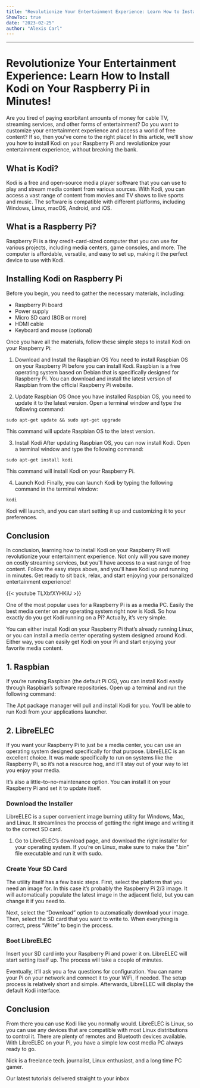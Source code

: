 ```yaml
---
title: "Revolutionize Your Entertainment Experience: Learn How to Install Kodi on Your Raspberry Pi in Minutes!"
ShowToc: true 
date: "2023-02-25"
author: "Alexis Carl"
---
```

*****
# Revolutionize Your Entertainment Experience: Learn How to Install Kodi on Your Raspberry Pi in Minutes!

Are you tired of paying exorbitant amounts of money for cable TV, streaming services, and other forms of entertainment? Do you want to customize your entertainment experience and access a world of free content? If so, then you've come to the right place! In this article, we'll show you how to install Kodi on your Raspberry Pi and revolutionize your entertainment experience, without breaking the bank.

## What is Kodi?

Kodi is a free and open-source media player software that you can use to play and stream media content from various sources. With Kodi, you can access a vast range of content from movies and TV shows to live sports and music. The software is compatible with different platforms, including Windows, Linux, macOS, Android, and iOS.

## What is a Raspberry Pi?

Raspberry Pi is a tiny credit-card-sized computer that you can use for various projects, including media centers, game consoles, and more. The computer is affordable, versatile, and easy to set up, making it the perfect device to use with Kodi.

## Installing Kodi on Raspberry Pi

Before you begin, you need to gather the necessary materials, including:

- Raspberry Pi board
- Power supply
- Micro SD card (8GB or more)
- HDMI cable
- Keyboard and mouse (optional)

Once you have all the materials, follow these simple steps to install Kodi on your Raspberry Pi:

1. Download and Install the Raspbian OS
You need to install Raspbian OS on your Raspberry Pi before you can install Kodi. Raspbian is a free operating system based on Debian that is specifically designed for Raspberry Pi. You can download and install the latest version of Raspbian from the official Raspberry Pi website.

2. Update Raspbian OS
Once you have installed Raspbian OS, you need to update it to the latest version. Open a terminal window and type the following command:

```
sudo apt-get update && sudo apt-get upgrade
```

This command will update Raspbian OS to the latest version.

3. Install Kodi
After updating Raspbian OS, you can now install Kodi. Open a terminal window and type the following command:

```
sudo apt-get install kodi
```

This command will install Kodi on your Raspberry Pi.

4. Launch Kodi
Finally, you can launch Kodi by typing the following command in the terminal window:

```
kodi
```

Kodi will launch, and you can start setting it up and customizing it to your preferences.

## Conclusion

In conclusion, learning how to install Kodi on your Raspberry Pi will revolutionize your entertainment experience. Not only will you save money on costly streaming services, but you'll have access to a vast range of free content. Follow the easy steps above, and you'll have Kodi up and running in minutes. Get ready to sit back, relax, and start enjoying your personalized entertainment experience!

{{< youtube TLXbfXYHKiU >}} 



One of the most popular uses for a Raspberry Pi is as a media PC. Easily the best media center on any operating system right now is Kodi. So how exactly do you get Kodi running on a Pi? Actually, it’s very simple.
 
You can either install Kodi on your Raspberry Pi that’s already running Linux, or you can install a media center operating system designed around Kodi. Either way, you can easily get Kodi on your Pi and start enjoying your favorite media content.
 
## 1. Raspbian
 
If you’re running Raspbian (the default Pi OS), you can install Kodi easily through Raspbian’s software repositories. Open up a terminal and run the following command:
 
The Apt package manager will pull and install Kodi for you. You’ll be able to run Kodi from your applications launcher.
 
## 2. LibreELEC
 
If you want your Raspberry Pi to just be a media center, you can use an operating system designed specifically for that purpose. LibreELEC is an excellent choice. It was made specifically to run on systems like the Raspberry Pi, so it’s not a resource hog, and it’ll stay out of your way to let you enjoy your media.
 
It’s also a little-to-no-maintenance option. You can install it on your Raspberry Pi and set it to update itself.
 
### Download the Installer
 
LibreELEC is a super convenient image burning utility for Windows, Mac, and Linux. It streamlines the process of getting the right image and writing it to the correct SD card.
 

 
1. Go to LibreELEC’s download page, and download the right installer for your operating system. If you’re on Linux, make sure to make the “.bin” file executable and run it with sudo.
 
### Create Your SD Card
 
The utility itself has a few basic steps. First, select the platform that you need an image for. In this case it’s probably the Raspberry Pi 2/3 image. It will automatically populate the latest image in the adjacent field, but you can change it if you need to.
 
Next, select the “Download” option to automatically download your image. Then, select the SD card that you want to write to. When everything is correct, press “Write” to begin the process.
 
### Boot LibreELEC
 
Insert your SD card into your Raspberry Pi and power it on. LibreELEC will start setting itself up. The process will take a couple of minutes.
 
Eventually, it’ll ask you a few questions for configuration. You can name your Pi on your network and connect it to your WiFi, if needed. The setup process is relatively short and simple. Afterwards, LibreELEC will display the default Kodi interface.
 
## Conclusion
 
From there you can use Kodi like you normally would. LibreELEC is Linux, so you can use any devices that are compatible with most Linux distributions to control it. There are plenty of remotes and Bluetooth devices available. With LibreELEC on your Pi, you have a simple low cost media PC always ready to go.
 
Nick is a freelance tech. journalist, Linux enthusiast, and a long time PC gamer.
 
Our latest tutorials delivered straight to your inbox





